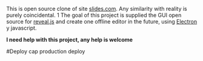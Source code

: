 This is open source clone of site [slides.com](https://slides.com/). Any similarity with reality is purely coincidental. 1
The goal of this project is supplied the GUI open source for [reveal.js](http://lab.hakim.se/reveal-js) and create one offline editor in the future, using [Electron](http://electron.atom.io/) y javascript.

**I need help with this project, any help is welcome**

#Deploy 
cap production deploy